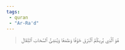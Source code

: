 ```yaml
---
tags: 
 - quran 
 - "Ar-Ra'd"
---
```


> هُوَ ٱلَّذِي يُرِيكُمُ ٱلۡبَرۡقَ خَوۡفٗا وَطَمَعٗا وَيُنشِئُ ٱلسَّحَابَ ٱلثِّقَالَ

